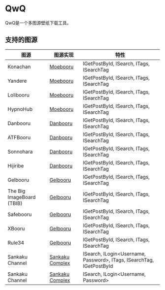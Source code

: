 # QwQ

QwQ是一个多图源壁纸下载工具。

## 支持的图源

图源      | 图源实现 | 特性
--------- | -------- | ---
Konachan  | [Moebooru](https://github.com/Seng-Jik/QwQ/blob/main/QwQ/Sources/Moebooru.fs) | IGetPostById, ISearch, ITags, ISearchTag
Yandere   | [Moebooru](https://github.com/Seng-Jik/QwQ/blob/main/QwQ/Sources/Moebooru.fs) | IGetPostById, ISearch, ITags, ISearchTag
Lolibooru | [Moebooru](https://github.com/Seng-Jik/QwQ/blob/main/QwQ/Sources/Moebooru.fs) | IGetPostById, ISearch, ITags, ISearchTag
HypnoHub  | [Moebooru](https://github.com/Seng-Jik/QwQ/blob/main/QwQ/Sources/Moebooru.fs) | IGetPostById, ISearch, ITags, ISearchTag
Danbooru  | [Danbooru](https://github.com/Seng-Jik/QwQ/blob/main/QwQ/Sources/Danbooru.fs) | IGetPostById, ISearch, ITags, ISearchTag
ATFBooru  | [Danbooru](https://github.com/Seng-Jik/QwQ/blob/main/QwQ/Sources/Danbooru.fs) | IGetPostById, ISearch, ITags, ISearchTag
Sonnohara | [Danbooru](https://github.com/Seng-Jik/QwQ/blob/main/QwQ/Sources/Danbooru.fs) | IGetPostById, ISearch, ITags, ISearchTag
Hijiribe  | [Danbooru](https://github.com/Seng-Jik/QwQ/blob/main/QwQ/Sources/Danbooru.fs) | IGetPostById, ISearch, ITags, ISearchTag
Gelbooru  | [Gelbooru](https://github.com/Seng-Jik/QwQ/blob/main/QwQ/Sources/Gelbooru.fs) | IGetPostById, ISearch, ITags, ISearchTag
The Big ImageBoard (TBIB)  | [Gelbooru](https://github.com/Seng-Jik/QwQ/blob/main/QwQ/Sources/Gelbooru.fs) | IGetPostById, ISearch, ITags, ISearchTag
Safebooru | [Gelbooru](https://github.com/Seng-Jik/QwQ/blob/main/QwQ/Sources/Gelbooru.fs) | IGetPostById, ISearch, ITags, ISearchTag
XBooru    | [Gelbooru](https://github.com/Seng-Jik/QwQ/blob/main/QwQ/Sources/Gelbooru.fs) | IGetPostById, ISearch, ITags, ISearchTag
Rule34    | [Gelbooru](https://github.com/Seng-Jik/QwQ/blob/main/QwQ/Sources/Gelbooru.fs) | IGetPostById, ISearch, ITags, ISearchTag
Sankaku Channel | [Sankaku Complex](https://github.com/Seng-Jik/QwQ/blob/main/QwQ/Sources/SankakuComplex.fs) | ISearch, ILogin<Username, Password>, ITags, ISearchTag, IGetPostById
Sankaku Channel | [Sankaku Complex](https://github.com/Seng-Jik/QwQ/blob/main/QwQ/Sources/SankakuComplex.fs) | ISearch, ILogin<Username, Password>
